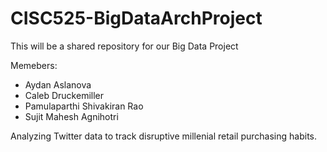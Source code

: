 # CISC525-BigDataArchProject

This will be a shared repository for our Big Data Project

Memebers:

* Aydan Aslanova
* Caleb Druckemiller
* Pamulaparthi Shivakiran Rao
* Sujit Mahesh Agnihotri

Analyzing Twitter data to track disruptive millenial retail purchasing habits.
